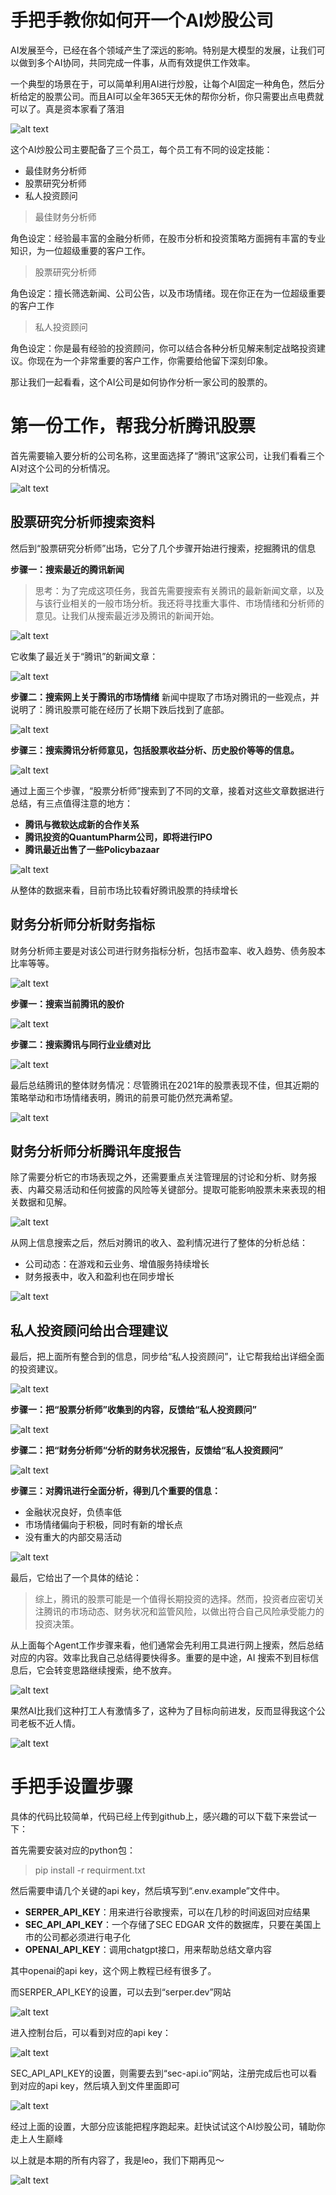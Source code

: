 # 手把手教你如何开一个AI炒股公司
AI发展至今，已经在各个领域产生了深远的影响。特别是大模型的发展，让我们可以做到多个AI协同，共同完成一件事，从而有效提供工作效率。

一个典型的场景在于，可以简单利用AI进行炒股，让每个AI固定一种角色，然后分析给定的股票公司。而且AI可以全年365天无休的帮你分析，你只需要出点电费就可以了。真是资本家看了落泪

![alt text](./pic/image.png)

这个AI炒股公司主要配备了三个员工，每个员工有不同的设定技能：
- 最佳财务分析师
- 股票研究分析师
- 私人投资顾问

> 最佳财务分析师

角色设定：经验最丰富的金融分析师，在股市分析和投资策略方面拥有丰富的专业知识，为一位超级重要的客户工作。

> 股票研究分析师

角色设定：擅长筛选新闻、公司公告，以及市场情绪。现在你正在为一位超级重要的客户工作


> 私人投资顾问

角色设定：你是最有经验的投资顾问，你可以结合各种分析见解来制定战略投资建议。你现在为一个非常重要的客户工作，你需要给他留下深刻印象。

那让我们一起看看，这个AI公司是如何协作分析一家公司的股票的。

# 第一份工作，帮我分析腾讯股票
首先需要输入要分析的公司名称，这里面选择了“腾讯”这家公司，让我们看看三个AI对这个公司的分析情况。

![alt text](./pic/image-1.png)

## 股票研究分析师搜索资料
然后到“股票研究分析师”出场，它分了几个步骤开始进行搜索，挖掘腾讯的信息

**步骤一：搜索最近的腾讯新闻**
> 思考：为了完成这项任务，我首先需要搜索有关腾讯的最新新闻文章，以及与该行业相关的一般市场分析。我还将寻找重大事件、市场情绪和分析师的意见。让我们从搜索最近涉及腾讯的新闻开始。

![alt text](./pic/image-2.png)

它收集了最近关于“腾讯”的新闻文章：

![alt text](./pic/image-3.png)

**步骤二：搜索网上关于腾讯的市场情绪**
新闻中提取了市场对腾讯的一些观点，并说明了：腾讯股票可能在经历了长期下跌后找到了底部。

![alt text](./pic/image-4.png)

**步骤三：搜索腾讯分析师意见，包括股票收益分析、历史股价等等的信息。**

![alt text](./pic/image-5.png)

通过上面三个步骤，“股票分析师”搜索到了不同的文章，接着对这些文章数据进行总结，有三点值得注意的地方：
- **腾讯与微软达成新的合作关系**
- **腾讯投资的QuantumPharm公司，即将进行IPO**
- **腾讯最近出售了一些Policybazaar**

![alt text](./pic/image-6.png)

从整体的数据来看，目前市场比较看好腾讯股票的持续增长

## 财务分析师分析财务指标
财务分析师主要是对该公司进行财务指标分析，包括市盈率、收入趋势、债务股本比率等等。

![alt text](./pic/image-7.png)

**步骤一：搜索当前腾讯的股价**

![alt text](./pic/image-8.png)

**步骤二：搜索腾讯与同行业业绩对比**

![alt text](./pic/image-9.png)

最后总结腾讯的整体财务情况：尽管腾讯在2021年的股票表现不佳，但其近期的策略举动和市场情绪表明，腾讯的前景可能仍然充满希望。

![alt text](./pic/image-10.png)

## 财务分析师分析腾讯年度报告
除了需要分析它的市场表现之外，还需要重点关注管理层的讨论和分析、财务报表、内幕交易活动和任何披露的风险等关键部分。提取可能影响股票未来表现的相关数据和见解。

![alt text](./pic/image-11.png)

从网上信息搜索之后，然后对腾讯的收入、盈利情况进行了整体的分析总结：
- 公司动态：在游戏和云业务、增值服务持续增长
- 财务报表中，收入和盈利也在同步增长

![alt text](./pic/image-12.png)

## 私人投资顾问给出合理建议
最后，把上面所有整合到的信息，同步给“私人投资顾问”，让它帮我给出详细全面的投资建议。

![alt text](./pic/image-13.png)

**步骤一：把“股票分析师”收集到的内容，反馈给“私人投资顾问”**

![alt text](./pic/image-14.png)

**步骤二：把“财务分析师“分析的财务状况报告，反馈给“私人投资顾问”**

![alt text](./pic/image-15.png)

**步骤三：对腾讯进行全面分析，得到几个重要的信息：**

- 金融状况良好，负债率低
- 市场情绪偏向于积极，同时有新的增长点
- 没有重大的内部交易活动

![alt text](./pic/image-16.png)

最后，它给出了一个具体的结论：
> 综上，腾讯的股票可能是一个值得长期投资的选择。然而，投资者应密切关注腾讯的市场动态、财务状况和监管风险，以做出符合自己风险承受能力的投资决策。

从上面每个Agent工作步骤来看，他们通常会先利用工具进行网上搜索，然后总结对应的内容。效率比我自己总结得要快得多。重要的是中途，AI 搜索不到目标信息后，它会转变思路继续搜索，绝不放弃。

![alt text](./pic/image-17.png)

果然AI比我们这种打工人有激情多了，这种为了目标向前进发，反而显得我这个公司老板不近人情。

![alt text](./pic/image-18.png)



# 手把手设置步骤
具体的代码比较简单，代码已经上传到github上，感兴趣的可以下载下来尝试一下：

首先需要安装对应的python包：
> pip install -r requirment.txt

然后需要申请几个关键的api key，然后填写到“.env.example”文件中。
- **SERPER_API_KEY**：用来进行谷歌搜索，可以在几秒的时间返回对应结果
- **SEC_API_API_KEY**：一个存储了SEC EDGAR 文件的数据库，只要在美国上市的公司都必须进行电子化
- **OPENAI_API_KEY**：调用chatgpt接口，用来帮助总结文章内容

其中openai的api key，这个网上教程已经有很多了。

而SERPER_API_KEY的设置，可以去到“serper.dev”网站

![alt text](./pic/image-19.png)

进入控制台后，可以看到对应的api key：

![alt text](./pic/image-20.png)

SEC_API_API_KEY的设置，则需要去到“sec-api.io”网站，注册完成后也可以看到对应的api key，然后填入到文件里面即可

![alt text](./pic/image-21.png)

经过上面的设置，大部分应该能把程序跑起来。赶快试试这个AI炒股公司，辅助你走上人生巅峰

以上就是本期的所有内容了，我是leo，我们下期再见～

![alt text](./pic/qrcode_for_gh_f4f620aeff8d_258.jpg)